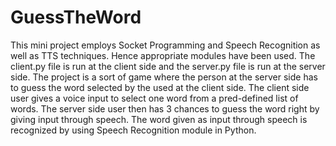 # GuessTheWord

This mini project employs Socket Programming and Speech Recognition as well as TTS techniques. Hence appropriate modules have been used.
The client.py file is run at the client side and the server.py file is run at the server side.
The project is a sort of game where the person at the server side has to guess the word selected by the used at the client side.
The client side user gives a voice input to select one word from a pred-defined list of words.
The server side user then has 3 chances to guess the word right by giving input through speech. The word given as input through speech is recognized by using Speech Recognition module in Python.
